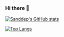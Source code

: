 ### Hi there 👋

[![Sanddep's GitHub stats](https://github-readme-stats.vercel.app/api?username=sandeep-hunt)](https://github.com/anuraghazra/github-readme-stats)

[![Top Langs](https://github-readme-stats.vercel.app/api/top-langs/?username=sandeep-hunt)](https://github.com/anuraghazra/github-readme-stats)
